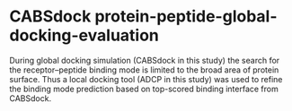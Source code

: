 # CABSdock protein-peptide-global-docking-evaluation
During global docking simulation (CABSdock in this study) the search for the receptor–peptide binding mode is limited to the broad area of protein surface. Thus a local docking tool (ADCP in this study) was used to refine the binding mode prediction based on top-scored binding interface from CABSdock.
